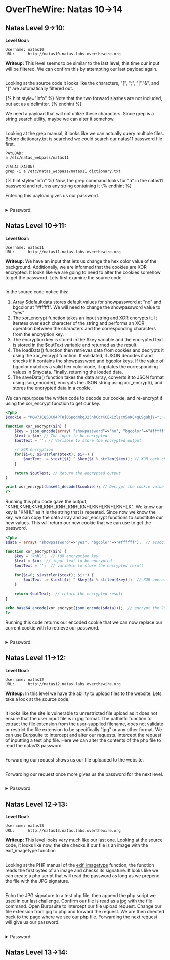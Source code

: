 # OverTheWire: Natas 10->14

## Natas Level 9->10:

**Level Goal:**

```
Username: natas10
URL:      http://natas10.natas.labs.overthewire.org
```

**Writeup:** This level seems to be similar to the last level, this time our input will be filtered. We can confirm this by attempting our last payload again.

<figure><img src=".gitbook/assets/Screenshot_2023-06-10_13_09_38.png" alt=""><figcaption></figcaption></figure>

Looking at the source code it looks like the characters, "\[", ";", "|","&", and "]" are automatically filtered out.&#x20;

{% hint style="info" %}
Note that the two forward slashes are not included, but act as a delimiter.
{% endhint %}

We need a payload that will not utilize these characters. Since grep is a string search utility, maybe we can alter it somehow.&#x20;

<figure><img src=".gitbook/assets/Screenshot_2023-06-10_13_14_53.png" alt=""><figcaption></figcaption></figure>

Looking at the grep manual, it looks like we can actually query multiple files. Before dictionary.txt is searched we could search our natas11 password file first.

```
PAYLOAD:
a /etc/natas_webpass/natas11

VISUALIZAION:
grep -i a /etc/natas_webpass/natas11 dictionary.txt
```

{% hint style="info" %}
Now, the grep command looks for "a" in the natas11 password and returns any string containing it
{% endhint %}

Entering this payload gives us our password.

<figure><img src=".gitbook/assets/Screenshot_2023-06-10_13_22_35.png" alt=""><figcaption></figcaption></figure>

<details>

<summary>Password:</summary>

1KFqoJXi6hRaPluAmk8ESDW4fSysRoIg

</details>

## Natas Level 10->11:

**Level Goal:**

```
Username: natas11
URL:      http://natas11.natas.labs.overthewire.org
```

**Writeup:** We have an input that lets us change the hex color value of the background. Additionally, we are informed that the cookies are XOR encrypted. It looks like we are going to need to alter the cookies somehow to get the password. Lets first examine the source code.

<figure><img src=".gitbook/assets/Screenshot_2023-06-10_13_48_19.png" alt=""><figcaption></figcaption></figure>

In the source code notice this:

1. Array $defaultdata stores default values for showpassword at "no" and bgcolor at "#ffffff". We will need to change the showpassword value to "yes"
2. The xor\_encrypt function takes an input string and XOR encrypts it. It iterates over each character of the string and performs an XOR operation between the characters and the corresponding characters from the encryption key.
3. The encryption key is stored in the $key variable and the encrypted text is stored in the $outText variable and returned as the result.
4. The loadData() function then retrieves data from cookies and decrypts it using the xor\_encrypt function. If validated, it JSON decodes it and checks if it contains the showpassword and bgcolor keys. If the value of bgcolor matches a valid hex color code, it updates the corresponding values in $mydata. Finally, returning the loaded data.
5. The saveData() function takes the data array, converts it to JSON format using json\_encode(), encrypts the JSON string using xor\_encrypt(), and stores the encrypted data in a cookie.

We can repurpose the written code to decode our cookie, and re-encrypt it using the xor\_encrypt function to get our key.&#x20;

```php
<?php
$cookie = "MGw7JCQ5OC04PT8jOSpqdmkgJ25nbCorKCEkIzlscm5oKC4qLSgubjY="; // The encoded cookie value

function xor_encrypt($in) {
    $key = json_encode(array( "showpassword"=>"no", "bgcolor"=>"#ffffff")); // The encryption key as a JSON-encoded string
    $text = $in; // The input to be encrypted
    $outText = ''; // Variable to store the encrypted output

    // XOR encryption
    for($i=0; $i<strlen($text); $i++) {
        $outText .= $text[$i] ^ $key[$i % strlen($key)]; // XOR each character of the input with the corresponding character in the key
    }

    return $outText; // Return the encrypted output
}

print xor_encrypt(base64_decode($cookie)); // Decrypt the cookie value and print the result
?>
```

Running this php code gave the output, "KNHLKNHLKNHLKNHLKNHLKNHLKNHLKNHLKNHLKNHLK". We know our key is "KNHL" as it is the string that is repeated. Since now we know the key, we can copy the data array and xor\_encrypt functions to substitute our new values. This will return our new cookie that we can use to get the password.

```php
<?php  
$data = array( "showpassword"=>"yes", "bgcolor"=>"#ffffff");  // associative array with two key-value pairs

function xor_encrypt($in) {  
    $key = 'knhl';  // XOR encryption key
    $text = $in;  // input text to be encrypted
    $outText = '';  // variable to store the encrypted result
  
    for($i=0; $i<strlen($text); $i++) {  
        $outText .= $text[$i] ^ $key[$i % strlen($key)];  // XOR operation between each character of the input text and the corresponding character in the key
    }  
  
    return $outText;  // return the encrypted result
}  
  
echo base64_encode(xor_encrypt(json_encode($data)));  // encrypt the JSON-encoded array, encode the result using base64, and print it
?>

```

Running this code returns our encoded cookie that we can now replace our current cookie with to retrieve our password.

<figure><img src=".gitbook/assets/Screenshot_2023-06-10_15_11_01.png" alt=""><figcaption></figcaption></figure>

<details>

<summary>Password:</summary>

YWqo0pjpcXzSIl5NMAVxg12QxeC1w9QG

</details>

## Natas Level 11->12:

**Level Goal:**&#x20;

```
Username: natas12
URL:      http://natas12.natas.labs.overthewire.org
```

**Writeup:** In this level we have the ability to upload files to the website. Lets take a look at the source code.

<figure><img src=".gitbook/assets/Screenshot_2023-06-10_15_17_19.png" alt=""><figcaption></figcaption></figure>

It looks like the site is vulnerable to unrestricted file upload as it does not ensure that the user input file is in jpg format. The pathinfo function to extract the file extension from the user-supplied filename, does not validate or restrict the file extension to be specifically "jpg" or any other format. We can use Burpsuite to intercept and alter our requests. Intercept the request of inputting a test php file. Here we can alter the contents of the php file to read the natas13 password.

<figure><img src=".gitbook/assets/Screenshot_2023-06-10_15_38_30.png" alt=""><figcaption></figcaption></figure>

Forwarding our request shows us our file uploaded to the website.

<figure><img src=".gitbook/assets/Screenshot_2023-06-10_15_38_50.png" alt=""><figcaption></figcaption></figure>

Forwarding our request once more gives us the password for the next level.

<figure><img src=".gitbook/assets/Screenshot_2023-06-10_15_39_00.png" alt=""><figcaption></figcaption></figure>

<details>

<summary>Password:</summary>

lW3jYRI02ZKDBb8VtQBU1f6eDRo6WEj9

</details>

## Natas Level 12->13:

**Level Goal:**&#x20;

```
Username: natas13
URL:      http://natas13.natas.labs.overthewire.org
```

**Writeup:** This level looks very much like our last one. Looking at the source code, it looks like now, the site checks if our file is an image with the exif\_imagetype function&#x20;

<figure><img src=".gitbook/assets/Screenshot_2023-06-10_15_55_30.png" alt=""><figcaption></figcaption></figure>

Looking at the PHP manual of the [exif\_imagetype](https://www.php.net/manual/en/function.exif-imagetype.php) function, the function reads the first bytes of an image and checks its signature. It looks like we can create a php script that will read the password as long as we prepend the file with the JPG signature.

<figure><img src=".gitbook/assets/Screenshot_2023-06-10_16_43_02.png" alt=""><figcaption></figcaption></figure>

Echo the JPG signature to a test php file, then append the php script we used in our last challenge. Confirm our file is read as a jpg with the file command. Open Burpsuite to intercept our file upload request. Change our file extension from jpg to php and forward the request. We are then directed back to the page where we see our php file. Forwarding the next request will give us our password.

<figure><img src=".gitbook/assets/Screenshot_2023-06-10_16_45_15.png" alt=""><figcaption></figcaption></figure>

<details>

<summary>Password:</summary>

qPazSJBmrmU7UQJv17MHk1PGC4DxZMEP

</details>

## Natas Level 13->14:

